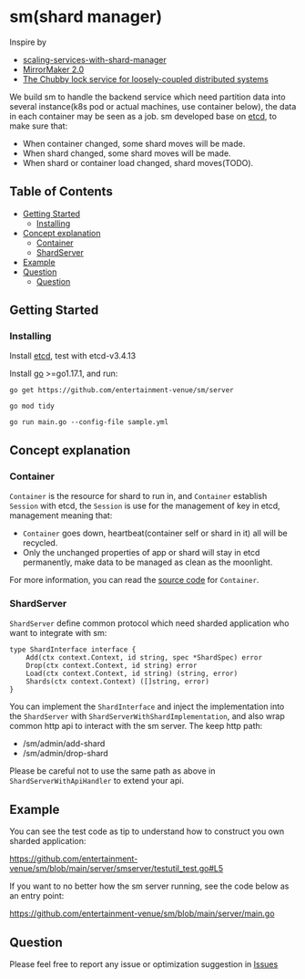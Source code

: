 # sm(shard manager)

Inspire by

* [scaling-services-with-shard-manager](https://engineering.fb.com/2020/08/24/production-engineering/scaling-services-with-shard-manager/)
* [MirrorMaker 2.0](https://cwiki.apache.org/confluence/display/KAFKA/KIP-382%3A+MirrorMaker+2.0)
* [The Chubby lock service for loosely-coupled distributed systems](https://static.googleusercontent.com/media/research.google.com/en//archive/chubby-osdi06.pdf)

We build sm to handle the backend service which need partition data into several instance(k8s pod or actual machines,
use container below), the data in each container may be seen as a job. sm developed base
on [etcd](https://github.com/etcd-io/etcd), to make sure that:

* When container changed, some shard moves will be made.
* When shard changed, some shard moves will be made.
* When shard or container load changed, shard moves(TODO).

## Table of Contents

- [Getting Started](#getting-started)
    - [Installing](#installing)
- [Concept explanation](#concept-explanation)
    - [Container](#container)
    - [ShardServer](#shardserver)
- [Example](#example)
- [Question](#question)
    - [Question](#question)

## Getting Started

### Installing

Install [etcd](https://github.com/etcd-io/etcd/releases), test with etcd-v3.4.13

Install [go](https://golang.org/dl/) >=go1.17.1, and run:

```
go get https://github.com/entertainment-venue/sm/server

go mod tidy

go run main.go --config-file sample.yml
```

## Concept explanation

### Container

`Container` is the resource for shard to run in, and `Container` establish `Session` with etcd, the `Session` is use for
the management of key in etcd, management meaning that:

* `Container` goes down, heartbeat(container self or shard in it) all will be recycled.
* Only the unchanged properties of app or shard will stay in etcd permanently, make data to be managed as clean as the
  moonlight.

For more information, you can read
the [source code](https://github.com/entertainment-venue/sm/blob/main/pkg/apputil/container.go) for `Container`.

### ShardServer

`ShardServer` define common protocol which need sharded application who want to integrate with sm:

```
type ShardInterface interface {
	Add(ctx context.Context, id string, spec *ShardSpec) error
	Drop(ctx context.Context, id string) error
	Load(ctx context.Context, id string) (string, error)
	Shards(ctx context.Context) ([]string, error)
}
```

You can implement the `ShardInterface` and inject the implementation into the `ShardServer`
with `ShardServerWithShardImplementation`, and also wrap common http api to interact with the sm server. The keep http
path:

* /sm/admin/add-shard
* /sm/admin/drop-shard

Please be careful not to use the same path as above in `ShardServerWithApiHandler` to extend your api.

## Example

You can see the test code as tip to understand how to construct you own sharded application:

https://github.com/entertainment-venue/sm/blob/main/server/smserver/testutil_test.go#L5

If you want to no better how the sm server running, see the code below as an entry point:

https://github.com/entertainment-venue/sm/blob/main/server/main.go

## Question

Please feel free to report any issue or optimization suggestion
in [Issues](https://github.com/entertainment-venue/sm/issues)